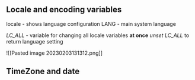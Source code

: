## Locale and encoding variables

locale - shows language configuration 
LANG - main system language

*LC_ALL* - variable for changing all locale variables **at once**
*unset LC_ALL* to return language setting

![[Pasted image 20230203131312.png]]


## TimeZone and date